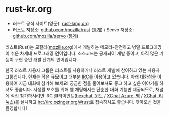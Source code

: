 # rust-kr.org

-   러스트 공식 사이트(영문): [rust-lang.org](http://www.rust-lang.org/)
-   러스트 저장소: [github.com/mozilla/rust](https://www.github.com/mozilla/rust)
    ([통계](http://ruststat.youknowone.org))
    / Servo 저장소: [github.com/mozilla/servo](https://www.github.com/mozilla/servo)
    ([통계](http://servostat.youknowone.org))

러스트(Rust)는 모질라([mozilla.org](https://www.mozilla.org/))에서 개발하는
메모리-안전하고 병렬 프로그래밍이 쉬운 차세대 프로그래밍 언어입니다.
소스코드는 공개되어 개발 중이고, 아직 많은 기능이 구현 중인 개발 단계의 언어입니다.

한국 러스트 사용자 그룹은 러스트를 사용하거나 러스트 개발에 참여하고 있는 사용자 그룹입니다.
현재는 작은 규모이고 대부분 [IRC](http://ko.wikipedia.org/wiki/IRC)를 이용하고 있습니다.
아래 대화창을 이용하여 지금 대화에 참가해 보세요!
궁금한 점을 물어보셔도 좋고 하고 싶은 이야기를 하셔도 좋습니다.
사생활 보호를 위해 웹 채팅에서는 단순한 대화 기능만 제공되므로,
채널에 직접 참가하시려면 IRC 클라이언트([hexchat, 윈도](http://hexchat.org/downloads.html)
/ [XChat Azure, 맥](http://itunes.apple.com/app/id447521961)
/ [XChat, 리눅스](http://xchat.org/download/))를 설치하고
[irc://irc.ozinger.org/#rust](irc://irc.ozinger.org/#rust)로 접속하셔도 좋습니다.
찾아오신 것을 환영합니다!
